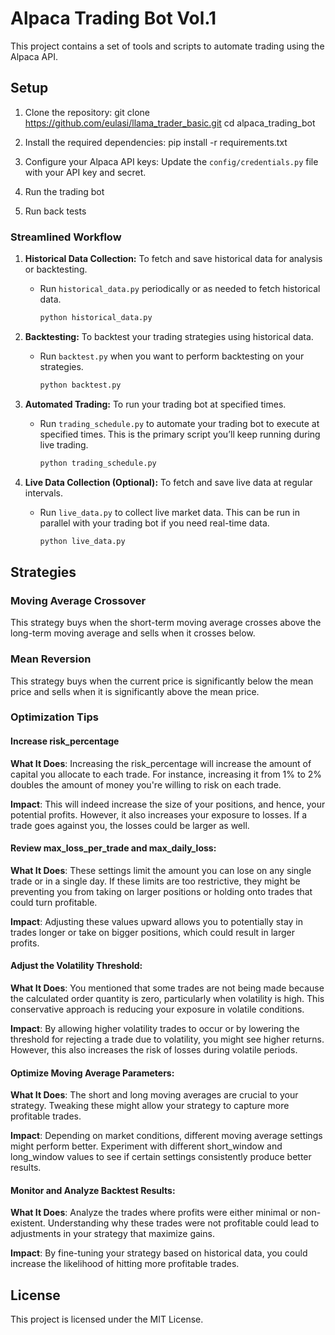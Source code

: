 # Alpaca Trading Bot Vol.1

This project contains a set of tools and scripts to automate trading using the Alpaca API.

## Setup

1. Clone the repository:
   git clone https://github.com/eulasi/llama_trader_basic.git
   cd alpaca_trading_bot

2. Install the required dependencies:
   pip install -r requirements.txt

3. Configure your Alpaca API keys:
   Update the `config/credentials.py` file with your API key and secret.

4. Run the trading bot

5. Run back tests

### Streamlined Workflow

1. **Historical Data Collection:** To fetch and save historical data for analysis or backtesting.
    - Run `historical_data.py` periodically or as needed to fetch historical data.
      ```sh
      python historical_data.py
      ```

2. **Backtesting:** To backtest your trading strategies using historical data.
    - Run `backtest.py` when you want to perform backtesting on your strategies.
      ```sh
      python backtest.py
      ```

3. **Automated Trading:** To run your trading bot at specified times.
    - Run `trading_schedule.py` to automate your trading bot to execute at specified times. This is the primary script
      you’ll keep running during live trading.
      ```sh
      python trading_schedule.py
      ```

4. **Live Data Collection (Optional):** To fetch and save live data at regular intervals.
    - Run `live_data.py` to collect live market data. This can be run in parallel with your trading bot if you need
      real-time data.
      ```sh
      python live_data.py
      ```

## Strategies

### Moving Average Crossover

This strategy buys when the short-term moving average crosses above the long-term moving average and sells when it
crosses below.

### Mean Reversion

This strategy buys when the current price is significantly below the mean price and sells when it is significantly above
the mean price.

### Optimization Tips

#### Increase risk_percentage
   **What It Does**: Increasing the risk_percentage will increase the amount of capital you allocate to each trade. For
   instance, increasing it from 1% to 2% doubles the amount of money you're willing to risk on each trade.

   **Impact**: This will indeed increase the size of your positions, and hence, your potential profits. However, it also
   increases your exposure to losses. If a trade goes against you, the losses could be larger as well.

#### Review max_loss_per_trade and max_daily_loss:
   **What It Does**: These settings limit the amount you can lose on any single trade or in a single day. If these limits
   are too restrictive, they might be preventing you from taking on larger positions or holding onto trades that could
   turn profitable.

   **Impact**: Adjusting these values upward allows you to potentially stay in trades longer or take on bigger positions,
   which could result in larger profits.

#### Adjust the Volatility Threshold:
   **What It Does**: You mentioned that some trades are not being made because the calculated order quantity is zero,
   particularly when volatility is high. This conservative approach is reducing your exposure in volatile conditions.
   
   **Impact**: By allowing higher volatility trades to occur or by lowering the threshold for rejecting a trade due to
   volatility, you might see higher returns. However, this also increases the risk of losses during volatile periods.

#### Optimize Moving Average Parameters:
   **What It Does**: The short and long moving averages are crucial to your strategy. Tweaking these might allow your
   strategy to capture more profitable trades.

   **Impact**: Depending on market conditions, different moving average settings might perform better. Experiment with
   different short_window and long_window values to see if certain settings consistently produce better results.

#### Monitor and Analyze Backtest Results:
   **What It Does**: Analyze the trades where profits were either minimal or non-existent. Understanding why these trades
   were not profitable could lead to adjustments in your strategy that maximize gains.

   **Impact**: By fine-tuning your strategy based on historical data, you could increase the likelihood of hitting more
   profitable trades.

## License

This project is licensed under the MIT License.